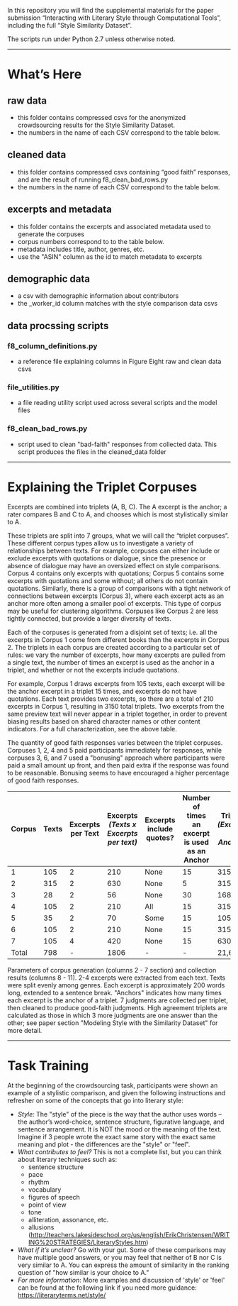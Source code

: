 
In this repository you will find the supplemental materials for the paper submission “Interacting with Literary Style through Computational Tools”, including the full “Style Similarity Dataset”. 

The scripts run under Python 2.7 unless otherwise noted.  

************

# What’s Here


## raw data 
- this folder contains compressed csvs for the anonymized crowdsourcing results for the Style Similarity Dataset.
- the numbers in the name of each CSV correspond to the table below.  

## cleaned data 
- this folder contains compressed  csvs containing “good faith” responses, and are the result of running  f8\_clean\_bad\_rows.py  
- the numbers in the name of each CSV correspond to the table below. 

## excerpts and metadata
- this folder contains the excerpts and associated metadata used to generate the corpuses
- corpus numbers correspond to to the table below.
- metadata includes title, author, genres, etc.
- use the "ASIN" column as the id to match metadata to excerpts

## demographic data
- a csv with demographic information about contributors
- the \_worker\_id column matches with the style comparison data csvs

## data procssing scripts
### f8\_column\_definitions.py 
- a reference file explaining columns in Figure Eight raw and clean data csvs 

### file\_utilities.py
- a file reading utility script used across several scripts and the model files
	
### f8\_clean\_bad\_rows.py
- script used to clean "bad-faith" responses from collected data.  This script produces the files in the cleaned\_data folder


************

# Explaining the Triplet Corpuses

Excerpts are combined into triplets (A, B, C).  The A excerpt is the anchor; a rater compares B and C to A, and chooses which is most stylistically similar to A.

These triplets are split into 7 groups, what we will call the “triplet corpuses”. These different corpus types allow us to investigate a variety of relationships between texts.  For example, corpuses can either include or exclude excerpts with quotations or dialogue, since the presence or absence of dialogue may have an oversized effect on style comparisons. Corpus 4 contains only excerpts with quotations; Corpus 5 contains some excerpts with quotations and some without; all others do not contain quotations. Similarly, there is a group of comparisons with a tight network of connections between excerpts (Corpus 3), where each excerpt acts as an anchor more often among a smaller pool of excerpts. This type of corpus may be useful for clustering algorithms. Corpuses like Corpus 2 are less tightly connected, but provide a larger diversity of texts. 

Each of the corpuses is generated from a disjoint set of texts; i.e. all the excerpts in Corpus 1 come from different books than the excerpts in Corpus 2. The triplets in each corpus are created according to a particular set of rules: we vary the number of excerpts, how many excerpts are pulled from a single text, the number of times an excerpt is used as the anchor in a triplet, and whether or not the excerpts include quotations. 

For example, Corpus 1 draws excerpts from 105 texts, each excerpt will be the anchor excerpt in a triplet 15 times, and excerpts do not have quotations. Each text provides two excerpts, so there are a total of 210 excerpts in Corpus 1, resulting in 3150 total triplets. Two excerpts from the same preview text will never appear in a triplet together, in order to prevent biasing results based on shared character names or other content indicators. For a full characterization, see the above table. 

The quantity of good faith responses varies between the triplet corpuses.  Corpuses 1, 2, 4 and 5 paid participants immediately for responses, while corpuses 3, 6, and 7 used a "bonusing" approach where participants were paid a small amount up front, and then paid extra if the response was found to be reasonable.  Bonusing seems to have encouraged a higher percentage of good faith responses. 

|  Corpus | Texts  | Excerpts per Text  |  Excerpts *(Texts x Excerpts per text)* |  Excerpts include quotes? | Number of times an excerpt is used as an Anchor | Triplets *(Excerpts x Anchors)* | Collected Judgments | Good-Faith Judgments | Good-Faith Yield *(good-faith / collected)* | High-Agreement Triplets |
|---|---|---|---|---|---|---|---|---|---|---|
|1 | 105 | 2 | 210 | None | 15 | 3150 | 21375 | 3741 | 18% | 240 | 
|2 | 315 | 2 | 630 |  None | 5 | 3150  | 22050 | 2985 | 14% | 118 | 
|3 | 28 | 2 | 56 | None | 30 | 1680  | 11775 | 11089 | 94% | 883 | 
|4 | 105 | 2 | 210 |  All | 15 | 3150  | 22050 | 2315 | 10%  | 52 | 
|5 | 35 | 2| 70 | Some | 15 | 1050 | 7320 | 1445 | 20% | 92 | 
|6  | 105 | 2 | 210 | None | 15 | 3150 | 22050 | 18055 | 82% | 1644 | 
|7  | 105 | 4 | 420 | None | 15 | 6300 | 44100 | 26431 | 60% |  2133 | 
|Total  | 798 | -  | 1806 | - | -  | 21,630 | 150,720 | 66,061 | 44% | 5,162 | 

Parameters of corpus generation (columns 2 - 7 section) and collection results (columns 8 - 11). 2-4 excerpts were extracted from each text. Texts were split evenly among genres. Each excerpt is approximately 200 words long, extended to a sentence break. "Anchors" indicates how many times each excerpt is the anchor of a triplet. 7 judgments are collected per triplet, then cleaned to produce good-faith judgments. High agreement triplets are calculated as those in which 3 more judgments are one answer than the other; see paper section "Modeling Style with the Similarity Dataset" for more detail.

************

# Task Training

At the beginning of the crowdsourcing task, participants were shown an example of a stylistic comparison, and given the following instructions and refresher on some of the concepts that go into literary style:

- *Style:* The "style" of the piece is the way that the author uses words – the author’s word-choice, sentence structure, figurative language, and sentence arrangement. It is NOT the mood or the meaning of the text. Imagine if 3 people wrote the exact same story with the exact same meaning and plot - the differences are the "style" or "feel".
- *What contributes to feel?* This is not a complete list, but you can think about literary techniques such as:
	- sentence structure
	- pace
	- rhythm
	- vocabulary
	- figures of speech
	- point of view
	- tone
	- alliteration, assonance, etc.
	- allusions
(http://teachers.lakesideschool.org/us/english/ErikChristensen/WRITING%20STRATEGIES/LiteraryStyles.htm)
- *What if it’s unclear?* Go with your gut. Some of these comparisons may have multiple good answers, or you may feel that neither of B nor C is very similar to A. You can express the amount of similarity in the ranking question of "how similar is your choice to A."
- *For more information*: More examples and discussion of 'style' or 'feel' can be found at the following link if you need more guidance: https://literaryterms.net/style/
